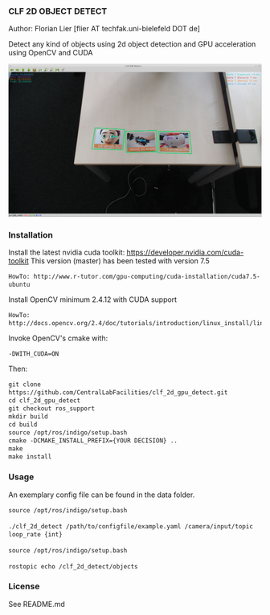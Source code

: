 ### CLF 2D OBJECT DETECT

Author: Florian Lier [flier AT techfak.uni-bielefeld DOT de]

Detect any kind of objects using 2d object detection and GPU acceleration
using OpenCV and CUDA

![CLF GPU DETECT](https://github.com/CentralLabFacilities/clf_2d_gpu_detect/blob/master/clf_gpu_detect_screenshot.png "")

### Installation

Install the latest nvidia cuda toolkit: https://developer.nvidia.com/cuda-toolkit
This version (master) has been tested with version 7.5

    HowTo: http://www.r-tutor.com/gpu-computing/cuda-installation/cuda7.5-ubuntu

Install OpenCV minimum 2.4.12 with CUDA support

    HowTo: http://docs.opencv.org/2.4/doc/tutorials/introduction/linux_install/linux_install.html

Invoke OpenCV's cmake with:

    -DWITH_CUDA=ON

Then:

    git clone https://github.com/CentralLabFacilities/clf_2d_gpu_detect.git
    cd clf_2d_gpu_detect
    git checkout ros_support
    mkdir build
    cd build
    source /opt/ros/indigo/setup.bash
    cmake -DCMAKE_INSTALL_PREFIX={YOUR DECISION} ..
    make
    make install

### Usage

An exemplary config file can be found in the data folder.

    source /opt/ros/indigo/setup.bash

    ./clf_2d_detect /path/to/configfile/example.yaml /camera/input/topic loop_rate {int}

    source /opt/ros/indigo/setup.bash

    rostopic echo /clf_2d_detect/objects

### License

See README.md
